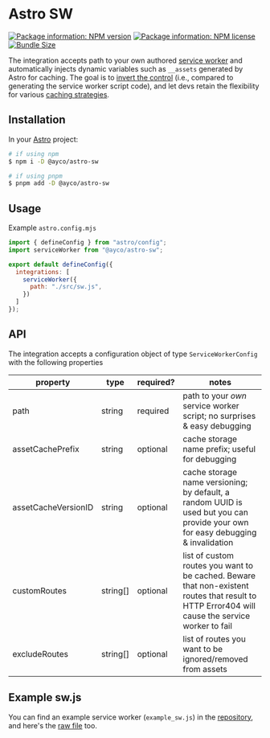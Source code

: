 # Astro SW

[![Package information: NPM version](https://img.shields.io/npm/v/@ayco/astro-sw)](https://www.npmjs.com/package/@ayco/astro-sw)
[![Package information: NPM license](https://img.shields.io/npm/l/@ayco/astro-sw)](https://www.npmjs.com/package/@ayco/astro-sw)
[![Bundle Size](https://img.shields.io/bundlephobia/minzip/@ayco/astro-sw)](#library-size)

The integration accepts path to your own authored [service worker](https://developer.mozilla.org/en-US/docs/Web/API/Service_Worker_API) and automatically injects dynamic variables such as `__assets` generated by Astro for caching. The goal is to [invert the control](https://en.wikipedia.org/wiki/Inversion_of_control) (i.e., compared to generating the service worker script code), and let devs retain the flexibility for various [caching strategies](https://developer.chrome.com/docs/workbox/caching-strategies-overview/).

## Installation

In your [Astro](https://astro.build) project:

```bash
# if using npm
$ npm i -D @ayco/astro-sw

# if using pnpm
$ pnpm add -D @ayco/astro-sw
```

## Usage

Example `astro.config.mjs`

```js
import { defineConfig } from "astro/config";
import serviceWorker from "@ayco/astro-sw";

export default defineConfig({
  integrations: [
    serviceWorker({
      path: "./src/sw.js",
    })
  ]
});
```

## API

The integration accepts a configuration object of type `ServiceWorkerConfig` with the following properties

| property | type | required? |  notes |
| --- | --- | --- | --- |
| path | string | required | path to your *own* service worker script; no surprises & easy debugging |
| assetCachePrefix | string | optional | cache storage name prefix; useful for debugging |
| assetCacheVersionID | string | optional | cache storage name versioning; by default, a random UUID is used but you can provide your own for easy debugging & invalidation |
| customRoutes | string[] | optional | list of custom routes you want to be cached. Beware that non-existent routes that result to HTTP Error404 will cause the service worker to fail |
| excludeRoutes | string[] | optional | list of routes you want to be ignored/removed from assets |

## Example sw.js

You can find an example service worker (`example_sw.js`) in the [repository](https://ayco.io/gh/astro-sw), and here's the [raw file](https://raw.githubusercontent.com/ayoayco/astro-sw/main/example_sw.js) too.

